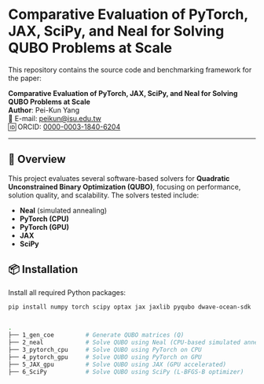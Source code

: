 # Comparative Evaluation of PyTorch, JAX, SciPy, and Neal for Solving QUBO Problems at Scale

This repository contains the source code and benchmarking framework for the paper:

**Comparative Evaluation of PyTorch, JAX, SciPy, and Neal for Solving QUBO Problems at Scale**  
**Author**: Pei-Kun Yang  
📧 E-mail: [peikun@isu.edu.tw](mailto:peikun@isu.edu.tw)  
🆔 ORCID: [0000-0003-1840-6204](https://orcid.org/0000-0003-1840-6204)

---

## 🧩 Overview

This project evaluates several software-based solvers for **Quadratic Unconstrained Binary Optimization (QUBO)**, focusing on performance, solution quality, and scalability. The solvers tested include:

- **Neal** (simulated annealing)
- **PyTorch (CPU)**
- **PyTorch (GPU)**
- **JAX**
- **SciPy**

## 📦 Installation

Install all required Python packages:

```bash
pip install numpy torch scipy optax jax jaxlib pyqubo dwave-ocean-sdk


.
├── 1_gen_coe         # Generate QUBO matrices (Q)
├── 2_neal            # Solve QUBO using Neal (CPU-based simulated annealing)
├── 3_pytorch_cpu     # Solve QUBO using PyTorch on CPU
├── 4_pytorch_gpu     # Solve QUBO using PyTorch on GPU
├── 5_JAX_gpu         # Solve QUBO using JAX (GPU accelerated)
├── 6_SciPy           # Solve QUBO using SciPy (L-BFGS-B optimizer)
